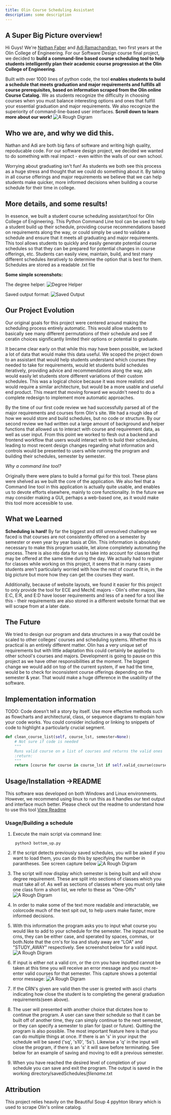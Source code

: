 ```yaml
---
title: Olin Course Scheduling Assistant
description: some description
---
```

## A Super Big Picture overview!
Hi Guys! We're [Nathan Faber](https://github.com/teadetime "@teadetime") and [Adi Ramachandran](https://github.com/aramachandran7 "@teadetime"), two first years at the Olin College of Engineering. 
For our Software Design course final project, we decided to **build a command-line based course scheduling tool to help students intelligently plan their academic course progression at the Olin College of Engineering**. 

Built with over 1000 lines of python code, the tool **enables students to build a schedule that meets graduation and major requirements and fulfills all course prerequisites, based on information scraped from the Olin online Course Catalog.** 
We as students recognize the difficulty in choosing courses when you must balance interesting options and ones that fulfill your essential graduation and major requirements. We also recognize the superiority of command-line-based user interfaces. **Scroll down to learn more about our work!** 
![A Rough Digram](/docs/generalUse.PNG)

## Who we are, and why we did this.
Nathan and Adi are both big fans of software and writing high quality, repoducable code. For our software design project, we decided we wanted to do something with real impact - even within the walls of our own school. 

Worrying about graduating isn't fun! As students we both see this process as a huge stress and thought that we could do something about it. By taking in all course offerings and major requirements we believe that we can help students make quicker, more informed decisions when building a course schedule for their time in college.


## More details, and some results!

In essence, we built a student course scheduling assistant/tool for Olin College of Engineering. This Python Command Line tool can be used to help a student build up their schedule, providing course recommendations based on requirements along the way, or could simply be used to validate a schedule and ensure that it meets all graduating and major requirements. This tool allows students to quickly and easily generate potential course schedules so that they can be prepared for potential changes in course offerings, etc. Students can easily view, maintain, build, and test many different schedules iteratively to determine the option that is best for them. Schedules are stored as a readable .txt file

__Some simple screenshots:__

The degree helper:
![Degree Helper](/docs/reqProgress.PNG)

Saved output format:
![Saved Output](/docs/savedSchedule.PNG)

## Our Project Evolution
Our original goals for this project were centered around making the scheduling process entirely automatic. This would allow students to basically see many different permutations of their schedule and see if ceratin choices significantly limited their options or potential to graduate.

It became clear early on that while this may have been possible, we lacked a lot of data that would make this data useful. We scoped the project down to an assistant that would help students understand which courses they needed to take for requirements, would let students build schedules iteratively, providing advice and recommendations along the way, adn would easily let students store different variations of their custom schedules. This was a logical choice because it was more realistic and would require a similar architecture, but would be a more usable and useful end product. This meant that moving forward we wouldn't need to do a complete redesign to implement more automatic approaches.

By the time of our first code review we had successfully parsed all of the major requirements and courses form Olin's site. We had a rough idea of how we would store and build schedules, but no code or structure. By our second review we had written out a large amount of background and helper functions that allowed us to interact with course and requirement data, as well as user input. From this point we worked to flesh out a backend and frontend workflow that users would interact with to build their schedules, leading to most recent design changes regarding what information and controls would be presented to users while running the program and building their schedules, semester by semester.

_Why a command line tool?_

Originally there were plans to build a formal gui for this tool. These plans were shelved as we built the core of the application. We also feel that a Command line tool in this application is actually quite usable, and enables us to devote efforts elsewhere, mainly to core functionality. In the future we may consider making a GUI, perhaps a web-based one, as it would make this tool more accessible to use.

## What we Learned
**Scheduling is hard!** By far the biggest and still unresolved challenge we faced is that courses are not consistently offered on a semester by semester or even year by year basis at Olin. This information is absolutely necessary to make this program usable, let alone completely automating the process. There is also nto data for us to take into account for classes that may be offered at the same time during the day. We actually had to register for classes while working on this project, it seems that in many cases students aren't particularly worried with how the rest of course fit in, in the big picture but more how they can get the courses they want. 

Additionally, because of website layouts, we found it easier for this project to only provide the tool for ECE and MechE majors - Olin's other majors, like E:C, E:R, and E:D have looser requirements and less of a need for a tool like this - their requirements are also stored in a different website format that we will scrape from at a later date. 

## The Future
We tried to design our program and data structures in a way that could be scaled to other colleges' courses and scheduling systems. Whether this is practical is an entirely different matter. Olin has a very unique set of requirements but with little adaptation this could certainly be applied to other school's courses and majors. Development is going to pause on this project as we have other responsibilities at the moment. 
The biggest change we would add on top of the current system, if we had the time, would be to check for inconsistent course offerings depending on the semester & year. That would make a huge difference in the usability of the software. 

## Implementation information
TODO:
Code doesn’t tell a story by itself. Use more effective methods such as flowcharts and architectural, class, or sequence diagrams to explain how your code works. You could consider including or linking to snippets of code to highlight a particularly crucial segment.
```py
def clean_course_list(self, course_lst, semester=None):
    # Not sure if code is needed
    """
    Runs valid course on a list of courses and returns the valid ones
    :return:
    """
    return [course for course in course_lst if self.valid_course(course, semester)]
```
## Usage/Installation ->README
This software was developed on both Windows and Linux environments. However, we recommend using linux to run this as it handles our text output and interface much better.
Please check out the readme to understand how to use this tool
[View Readme](/README.md)


### Usage/Building a schedule
1. Execute the main script via command line:

        python3 bottom_up.py
2. If the script detects previously saved schedules, you will be asked if you want to load them, you can do this by specifying the number in parantheses. See screen capture below
![A Rough Digram](/docs/loadSaved.PNG)

3. The script will now display which semester is being built and will show degree requirement. These are split into sections of classes which you must take all of. As well as sections of classes where you must only take one class form a short list, we refer to these as "One-Offs" ![A Rough Digram](/docs/oneOffs.PNG)

4. In order to make some of the text more readable and interactable, we colorcode much of the text spit out, to help users make faster, more informed decisions. 

5. With this information the program asks you to input what course you would like to add to your schedule for the semester. The inpput must be crns, they can be either case, and sperated by spaces, commas, or both.Note that the crn's for loa and study away are "LOA" and "STUDY_AWAY" respectively. See screenshot below for a valid input.![A Rough Digram](/docs/inputStyles.PNG)

6. If input is either not a valid crn, or the crn you have inputted cannot be taken at this time you will receive an error message and you must re-enter valid courses for that semester. This capture shows a potential error message: ![A Rough Digram](/docs/crnError.PNG)

7. If the CRN's given are valid then the user is greeted with ascii charts indicating how close the student is to completing the general graduation requirements(seen above). 

8. The user will presented with another choice that dictates how to continue the program. A user can save their schedule so that it can be built off of another time, they can simply continue to the next semestet, or they can specify a semester to plan for (past or future). Quitting the program is also possible. The most important feature here is that you can do multiple things at once. If there is an 's' in your input the schedule will be saved ('sq', 's10', '5s'). Likewise a 'q' in the input will close the program, if there is an 's' it will save before terminating. See below for an example of saving and moving to edit a previous semester.

4. When you have reached the desired level of completion of your schedule you can save and exit the program. The output is saved in the working directory/savedSchedules/_filename_.txt

## Attribution 
This project relies heavily on the Beautiful Soup 4 ppyhton library which is used to scrape Olin's online catalog. 
